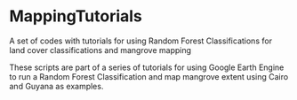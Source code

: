 # MappingTutorials
A set of codes with tutorials for using Random Forest Classifications for land cover classifications and mangrove mapping

These scripts are part of a series of tutorials for using Google Earth Engine to run a 
Random Forest Classification and map mangrove extent using Cairo and Guyana as examples.
